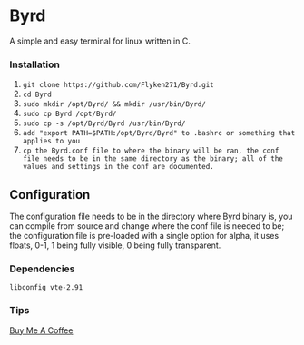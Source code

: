 # Byrd

A simple and easy terminal for linux written in C.


### Installation

1. `git clone https://github.com/Flyken271/Byrd.git`
2. `cd Byrd`
3. `sudo mkdir /opt/Byrd/ && mkdir /usr/bin/Byrd/`
4. `sudo cp Byrd /opt/Byrd/`
5. `sudo cp -s /opt/Byrd/Byrd /usr/bin/Byrd/`
6. `add "export PATH=$PATH:/opt/Byrd/Byrd" to .bashrc or something that applies to you`
7. `cp the Byrd.conf file to where the binary will be ran, the conf file needs to be in the same directory as the binary; all of the values and settings in the conf are documented.`

## Configuration
The configuration file needs to be in the directory where Byrd binary is, you can compile from source and change where the conf file is needed to be; the configuration file is pre-loaded with a single option for alpha, it uses floats, 0-1, 1 being fully visible, 0 being fully transparent.

### Dependencies
`libconfig vte-2.91`


### Tips
[Buy Me A Coffee](https://www.buymeacoffee.com/DFLhquo)
